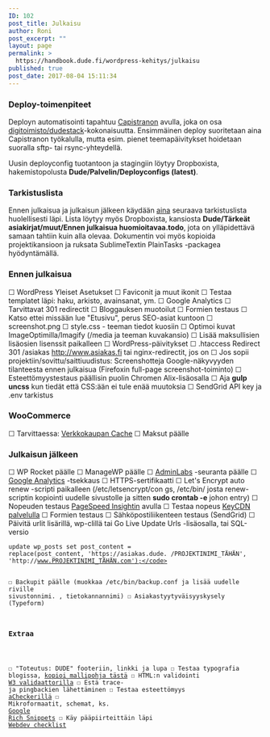 ```yaml
---
ID: 102
post_title: Julkaisu
author: Roni
post_excerpt: ""
layout: page
permalink: >
  https://handbook.dude.fi/wordpress-kehitys/julkaisu
published: true
post_date: 2017-08-04 15:11:34
---
```

<h3>Deploy-toimenpiteet</h3>

Deployn automatisointi tapahtuu <a href="http://capistranorb.com/">Capistranon</a> avulla, joka on osa <a href="https://github.com/digitoimistodude/dudestack" class="github">digitoimisto/dudestack</a>-kokonaisuutta. Ensimmäinen deploy suoritetaan aina Capistranon työkalulla, mutta esim. pienet teemapäivitykset hoidetaan suoralla sftp- tai rsync-yhteydellä.

Uusin deployconfig tuotantoon ja stagingiin löytyy Dropboxista, hakemistopolusta <b>Dude/Palvelin/Deployconfigs (latest)</b>.

<h3>Tarkistuslista</h3>

Ennen julkaisua ja julkaisun jälkeen käydään <u>aina</u> seuraava tarkistuslista huolellisesti läpi. Lista löytyy myös Dropboxista, kansiosta <b>Dude/Tärkeät asiakirjat/muut/Ennen julkaisua huomioitavaa.todo</b>, jota on ylläpidettävä samaan tahtiin kuin alla olevaa. Dokumentin voi myös kopioida projektikansioon ja ruksata SublimeTextin PlainTasks -packagea hyödyntämällä.

<h3>Ennen julkaisua</h3>

☐ WordPress Yleiset Asetukset
☐ Faviconit ja muut ikonit
☐ Testaa templatet läpi: haku, arkisto, avainsanat, ym.
☐ Google Analytics
☐ Tarvittavat 301 redirectit
☐ Bloggauksen muotoilut
☐ Formien testaus
☐ Katso ettei missään lue "Etusivu", perus SEO-asiat kuntoon
☐ screenshot.png
☐ style.css - teeman tiedot kuosiin
☐ Optimoi kuvat ImageOptimilla/Imagify (/media ja teeman kuvakansio)
☐ Lisää maksullisien lisäosien lisenssit paikalleen
☐ WordPress-päivitykset
☐ .htaccess Redirect 301 /asiakas http://www.asiakas.fi tai nginx-redirectit, jos on
☐ Jos sopii projektiin/sovittu/saittiuudistus: Screenshotteja Google-näkyvyyden tilanteesta ennen julkaisua (Firefoxin full-page screenshot-toiminto)
☐ Esteettömyystestaus päällisin puolin Chromen Alix-lisäosalla
☐ Aja <b>gulp uncss</b> kun tiedät että CSS:ään ei tule enää muutoksia
☐ SendGrid API key ja .env tarkistus

<h3>WooCommerce</h3>

☐ Tarvittaessa: <a href="http://docs.wp-rocket.me/article/27-using-wp-rocket-on-your- ecommerce-site">Verkkokaupan Cache</a>
☐ Maksut päälle

<h3>Julkaisun jälkeen</h3>

☐ WP Rocket päälle
☐ ManageWP päälle
☐ <a href="https://dashboard.adminlabs.com/">AdminLabs</a> -seuranta päälle
☐ <a href="https://analytics.google.com/analytics/web/">Google Analytics</a> -tsekkaus
☐ HTTPS-sertifikaatti
☐ Let's Encrypt auto renew -scripti paikalleen (/etc/letsencrypt/con gs, /etc/bin/ josta renew-scriptin kopiointi uudelle sivustolle ja sitten <b>sudo crontab -e</b> johon entry)
☐ Nopeuden testaus <a href="http://developers.google.com/speed/pagespeed/insights/">PageSpeed Insightin</a> avulla
☐ Testaa nopeus <a href="https://tools.keycdn.com/speed">KeyCDN palvelulla</a>
☐ Formien testaus
☐ Sähköpostiliikenteen testaus (SendGrid)
☐ Päivitä urlit lisärillä, wp-clillä tai Go Live Update Urls -lisäosalla, tai SQL-versio <pre class="language-mysql"><code>update wp_posts set post_content = replace(post_content, 'https:\/\/asiakas.dude. \/PROJEKTINIMI_TÄHÄN', 'http:\/\/www.PROJEKTINIMI_TÄHÄN.com');</code></pre>
☐ Backupit päälle (muokkaa /etc/bin/backup.conf ja lisää uudelle riville sivustonnimi. , tietokannannimi)
☐ Asiakastyytyväisyyskysely (Typeform)

<h3>Extraa</h3>

☐ "Toteutus: DUDE" footeriin, linkki ja lupa
☐ Testaa typografia blogissa, <a href="https://dudetest.xyz/air/wp/wp-admin/post.php?
post=1134&action=edit">kopioi mallipohja tästä</a>
☐ HTML:n validointi <a href="https://validator.w3.org/">W3 validaattorilla</a>
☐ Estä trace- ja pingbackien lähettäminen
☐ Testaa esteettömyys <a href="http://achecker.ca/checker/index.php">aCheckerillä</a>
☐ Mikroformaatit, schemat, ks. <a href="http://www.google.com/webmasters/tools/richsnippets">Google Rich Snippets</a>
☐ Käy pääpiirteittäin läpi <a href="http://webdevchecklist.com/">Webdev checklist</a>